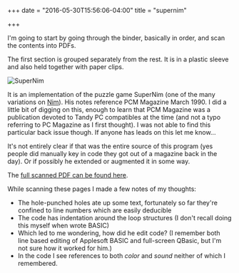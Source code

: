 +++
date = "2016-05-30T15:56:06-04:00"
title = "supernim"

+++

I'm going to start by going through the binder, basically in order, and scan the contents into PDFs.

The first section is grouped separately from the rest.  It is in a plastic sleeve and also held together with paper clips.

![SuperNim](/poppop//images/supernim/supernim.jpg)

It is an implementation of the puzzle game SuperNim (one of the many variations on [Nim](https://en.wikipedia.org/wiki/Nim)).  His notes reference PCM Magazine March 1990.  I did a little bit of digging on this, enough to learn that PCM Magazine was a publication devoted to Tandy PC compatibles at the time (and not a typo referring to PC Magazine as I first thought).  I was not able to find this particular back issue though.  If anyone has leads on this let me know...

It's not entirely clear if that was the entire source of this program (yes people did manually key in code they got out of a magazine back in the day).  Or if possibly he extended or augmented it in some way.

The [full scanned PDF can be found here](https://github.com/mschoch/poppop/blob/master/pdfs/supernim/supernim.pdf).

While scanning these pages I made a few notes of my thoughts:

- The hole-punched holes ate up some text, fortunately so far they're confined to line numbers which are easily deducible
- The code has indentation around the loop structures (I don't recall doing this myself when wrote BASIC)
- Which led to me wondering, how did he edit code? (I remember both line based editing of Applesoft BASIC and full-screen QBasic, but I'm not sure how it worked for him.)
- In the code I see references to both *color* and *sound* neither of which I remembered.
